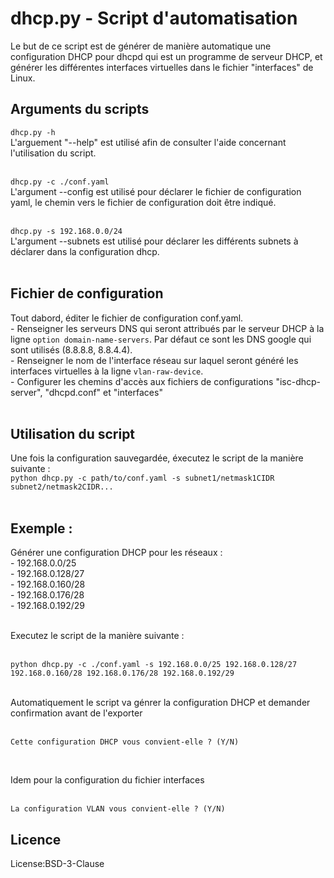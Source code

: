 # dhcp.py - Script d'automatisation

Le but de ce script est de générer de manière automatique une configuration DHCP pour dhcpd qui est un programme de serveur DHCP, et générer les différentes interfaces virtuelles dans le fichier "interfaces" de Linux.

## Arguments du scripts

`dhcp.py -h` <br/>
L'arguement "--help" est utilisé afin de consulter l'aide concernant l'utilisation du script.<br/><br/>

`dhcp.py -c ./conf.yaml` <br/>
L'argument --config est utilisé pour déclarer le fichier de configuration yaml, le chemin vers le fichier de configuration doit être indiqué.<br/><br/>

`dhcp.py -s 192.168.0.0/24` <br/>
L'argument --subnets est utilisé pour déclarer les différents subnets à déclarer dans la configuration dhcp.<br/><br/>

## Fichier de configuration

Tout dabord, éditer le fichier de configuration conf.yaml.<br/>
	- Renseigner les serveurs DNS qui seront attribués par le serveur DHCP à la ligne `option domain-name-servers`. Par défaut ce sont les DNS google qui sont utilisés (8.8.8.8, 8.8.4.4).<br/>
	- Renseigner le nom de l'interface réseau sur laquel seront généré les interfaces virtuelles à la ligne `vlan-raw-device`.<br/>
	- Configurer les chemins d'accès aux fichiers de configurations "isc-dhcp-server", "dhcpd.conf" et "interfaces"<br/><br/>
	
## Utilisation du script

Une fois la configuration sauvegardée, éxecutez le script de la manière suivante :<br/>
`python dhcp.py -c path/to/conf.yaml -s subnet1/netmask1CIDR subnet2/netmask2CIDR...`<br/><br/>

## Exemple :

Générer une configuration DHCP pour les réseaux :<br/>
	- 192.168.0.0/25<br/>
	- 192.168.0.128/27<br/>
	- 192.168.0.160/28<br/>
	- 192.168.0.176/28<br/>
	- 192.168.0.192/29<br/><br/>
	
Executez le script de la manière suivante :<br/><br/>

`python dhcp.py -c ./conf.yaml -s 192.168.0.0/25 192.168.0.128/27 192.168.0.160/28 192.168.0.176/28 192.168.0.192/29`<br/><br/>

Automatiquement le script va génrer la configuration DHCP et demander confirmation avant de l'exporter<br/><br/>
```shell
Cette configuration DHCP vous convient-elle ? (Y/N)
```
<br/>

Idem pour la configuration du fichier interfaces <br/><br/>
```shell
La configuration VLAN vous convient-elle ? (Y/N)
```

## Licence
License:BSD-3-Clause